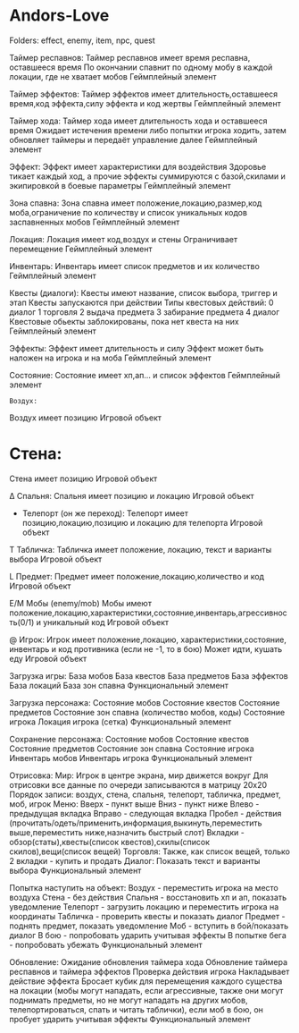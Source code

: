 # Andors-Love
Folders: effect, enemy, item, npc, quest

Таймер респавнов:
Таймер респавнов имеет время респавна, оставшееся время
По окончании спавнит по одному мобу в каждой локации, где не хватает мобов
Геймплейный элемент

Таймер эффектов:
Таймер эффектов имеет длительность,оставшееся время,код эффекта,силу эффекта и код жертвы
Геймплейный элемент

Таймер хода:
Таймер хода имеет длительность хода и оставшееся время
Ожидает истечения времени либо попытки игрока ходить, затем обновляет таймеры и передаёт управление далее
Геймплейный элемент

Эффект:
Эффект имеет характеристики для воздействия
Здоровье тикает каждый ход, а прочие эффекты суммируются с базой,скилами и экипировкой в боевые параметры
Геймплейный элемент

Зона спавна:
Зона спавна имеет положение,локацию,размер,код моба,ограничение по количеству и список уникальных кодов заспавненных мобов
Геймплейный элемент

Локация:
Локация имеет код,воздух и стены
Ограничивает перемещение
Геймплейный элемент

Инвентарь:
Инвентарь имеет список предметов и их количество
Геймплейный элемент

Квесты (диалоги):
Квесты имеют название, список выбора, триггер и этап
Квесты запускаются при действии
Типы квестовых действий:
0 диалог
1 торговля
2 выдача предмета
3 забирание предмета
4 диалог
Квестовые обьекты заблокированы, пока нет квеста на них
Геймплейный элемент

Эффекты:
Эффект имеет длительность и силу
Эффект может быть наложен на игрока и на моба
Геймплейный элемент

Состояние:
Состояние имеет хп,ап... и список эффектов
Геймплейный элемент

    Воздух:
Воздух имеет позицию
Игровой объект

# Стена:
Стена имеет позицию
Игровой объект

∆ Спальня:
Спальня имеет позицию и локацию
Игровой объект

* Телепорт (он же переход):
Телепорт имеет позицию,локацию,позицию и локацию для телепорта
Игровой объект

T Табличка:
Табличка имеет положение, локацию, текст и варианты выбора
Игровой объект

L Предмет:
Предмет имеет положение,локацию,количество и код
Игровой объект

E/M Мобы (enemy/mob)
Мобы имеют положение,локацию,характеристики,состояние,инвентарь,агрессивность(0/1) и уникальный код
Игровой объект

@ Игрок:
Игрок имеет положение,локацию, характеристики,состояние, инвентарь и код противника (если не -1, то в бою)
Может идти, кушать еду
Игровой объект

Загрузка игры:
База мобов
База квестов
База предметов
База эффектов
База локаций
База зон спавна
Функциональный элемент

Загрузка персонажа:
Состояние мобов
Состояние квестов
Состояние предметов
Состояние зон спавна (количество мобов, коды)
Состояние игрока
Локация игрока (сетка)
Функциональный элемент

Сохранение персонажа:
Состояние мобов
Состояние квестов
Состояние предметов
Состояние зон спавна
Состояние игрока
Инвентарь мобов
Инвентарь игрока
Функциональный элемент

Отрисовка:
Мир:
Игрок в центре экрана, мир движется вокруг
Для отрисовки все данные по очереди записываются в матрицу 20х20
Порядок записи: воздух, стена, спальня, телепорт, табличка, предмет, моб, игрок
Меню:
Вверх - пункт выше
Вниз - пункт ниже
Влево - предыдущая вкладка
Вправо - следующая вкладка
Пробел - действия (прочитать/одеть/применить,информация,выкинуть,переместить выше,переместить ниже,назначить быстрый слот)
Вкладки - обзор(статы),квесты(список квестов),скилы(список скилов),вещи(список вещей)
Торговля:
Также, как список вещей, только 2 вкладки - купить и продать
Диалог:
Показать текст и варианты выбора
Функциональный элемент

Попытка наступить на объект:
Воздух - переместить игрока на место воздуха
Стена - без действия
Спальня - восстановить хп и ап, показать уведомление
Телепорт - загрузить локацию и переместить игрока на координаты
Табличка - проверить квесты и показать диалог
Предмет - поднять предмет, показать уведомление
Моб - вступить в бой/показать диалог
В бою - попробовать ударить учитывая эффекты
В попытке бега - попробовать убежать
Функциональный элемент

Обновление:
Ожидание обновления таймера хода
Обновление таймера респавнов и таймера эффектов
Проверка действия игрока
Накладывает действие эффекта
Бросает кубик для перемещения каждого существа на локации (мобы могут нападать, если агрессивные, также они могут поднимать предметы, но не могут нападать на других мобов, телепортироваться, спать и читать таблички), если моб в бою, он пробует ударить учитывая эффекты
Функциональный элемент
